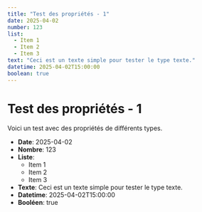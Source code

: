 ```yaml
---
title: "Test des propriétés - 1"
date: 2025-04-02
number: 123
list:
  - Item 1
  - Item 2
  - Item 3
text: "Ceci est un texte simple pour tester le type texte."
datetime: 2025-04-02T15:00:00
boolean: true
---
```


# Test des propriétés - 1

Voici un test avec des propriétés de différents types.

- **Date**: 2025-04-02
- **Nombre**: 123
- **Liste**:
  - Item 1
  - Item 2
  - Item 3
- **Texte**: Ceci est un texte simple pour tester le type texte.
- **Datetime**: 2025-04-02T15:00:00
- **Booléen**: true

